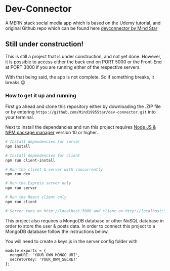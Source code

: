 # Dev-Connector







A MERN stack social media app which is based on the Udemy tutorial, and original Github repo which can be found here [devconnector by Mind Star](https://github.com/Mind1995Star/devconnector)

## Still under construction!

This is still a project that is under construction, and not yet done.
However, it is possible to access either the back end on PORT 5000 or the Front-End at PORT 3000 if you are running either of the respective servers.

With that being said, the app is not complete. So if something breaks, it breaks :wink:

### How to get it up and running

First go ahead and clone this repository either by downloading the .ZIP file or by entering `https://github.com/Mind1995Star/dev-connector.git` into your terminal.

Next to install the dependancies and run this project requires [Node JS & NPM package manager](https://www.nodejs.org) version 10 or higher.

```bash
# Install dependencies for server
npm install

# Install dependencies for client
npm run client-install

# Run the client & server with concurrently
npm run dev

# Run the Express server only
npm run server

# Run the React client only
npm run client

# Server runs on http://localhost:5000 and client on http://localhost:3000
```

This project also requires a MongoDB database or other NoSQL database in order to store the user & posts data. In order to connect this project to a MongoDB database follow the instructions below.

You will need to create a keys.js in the server config folder with

```
module.exports = {
  mongoURI: 'YOUR_OWN_MONGO_URI',
  secretOrKey: 'YOUR_OWN_SECRET'
};
```
